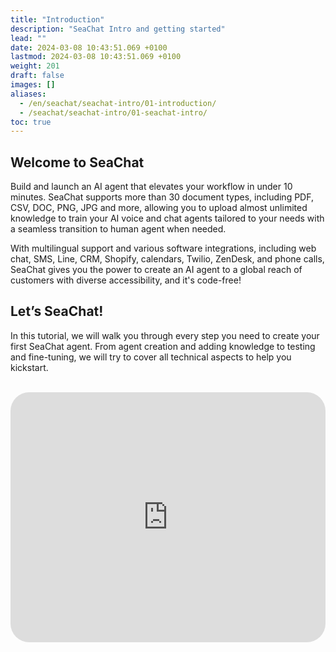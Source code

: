 ```yaml
---
title: "Introduction"
description: "SeaChat Intro and getting started"
lead: ""
date: 2024-03-08 10:43:51.069 +0100
lastmod: 2024-03-08 10:43:51.069 +0100
weight: 201
draft: false
images: []
aliases:
  - /en/seachat/seachat-intro/01-introduction/
  - /seachat/seachat-intro/01-seachat-intro/
toc: true
---
```


## Welcome to SeaChat

Build and launch an AI agent that elevates your workflow in under 10 minutes. SeaChat supports more than 30 document types, including PDF, CSV, DOC, PNG, JPG and more, allowing you to upload almost unlimited knowledge to train your AI voice and chat agents tailored to your needs with a seamless transition to human agent when needed.

With multilingual support and various software integrations, including web chat, SMS, Line, CRM, Shopify, calendars, Twilio, ZenDesk, and phone calls, SeaChat gives you the power to create an AI agent to a global reach of customers with diverse accessibility, and it's code-free!

## Let’s SeaChat!
In this tutorial, we will walk you through every step you need to create your first SeaChat agent. From agent creation and adding knowledge to testing and fine-tuning, we will try to cover all technical aspects to help you kickstart.

<br/>
<iframe width="100%" height="400" src="https://www.youtube.com/embed/?listType=playlist&list=PL8K7_LTqly44LeOocjDOpXH0svonxa0T0&index=1" title="YouTube video player" frameborder="0" allow="accelerometer; autoplay; clipboard-write; encrypted-media; gyroscope; picture-in-picture" allowfullscreen style="border-radius: 30px;"></iframe>
